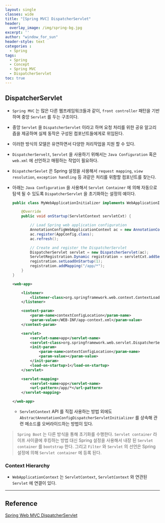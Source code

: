 ```yaml
--- 
layout: single
classes: wide
title: "[Spring MVC] DispatcherServlet"
header:
  overlay_image: /img/spring-bg.jpg
excerpt: ''
author: "window_for_sun"
header-style: text
categories :
  - Spring
tags:
  - Spring
  - Concept
  - Spring MVC
  - DispatcherServlet
toc: true
---  
```


## DispatcherServlet
- `Spring MVC` 는 많은 다른 웹프레임워크들과 같이, `front controller` 패턴을 기반하며 중앙 `Servlet` 를 두는 구조이다.
- 중앙 `Servlet` 을 `DispatcherServlet` 이라고 하며 요청 처리를 위한 공유 알고리즘을 제공하며 실제 동작은 구성된  컴포넌트들에게로 위임된다.
- 이러한 방식의 모델은 유연하면서 다양한 처리작업을 지원 할 수 있다.
- `DispatcherServelt`, `Servlet` 을 사용하기 위해서는 `Java Configuration` 혹은 `web.xml` 에 선언하고 매핑하는 작업이 필요하다.
- `DispatcherSevlet` 은 Spring 설정을 사용해서 `request mapping`, `view resolution`, `exception handling` 등 과같은 처리를 위함할 컴포넌트를 찾는다.
- 아래는 `Java Configuration` 을 사용해서 `Servlet Container` 에 의해 자동으로 탐색 될 수 있도록 `DispatcherServlet` 을 초기화하는 설정의 예이다.

	```java
	public class MyWebApplicationInitializer implements WebApplicationInitializer {
	
		@Override
		public void onStartup(ServletContext servletCxt) {
	
			// Load Spring web application configuration
			AnnotationConfigWebApplicationContext ac = new AnnotationConfigWebApplicationContext();
			ac.register(AppConfig.class);
			ac.refresh();
	
			// Create and register the DispatcherServlet
			DispatcherServlet servlet = new DispatcherServlet(ac);
			ServletRegistration.Dynamic registration = servletCxt.addServlet("app", servlet);
			registration.setLoadOnStartup(1);
			registration.addMapping("/app/*");
		}
	}
	```  
	
	```xml
	<web-app>
    
        <listener>
            <listener-class>org.springframework.web.context.ContextLoaderListener</listener-class>
        </listener>
    
        <context-param>
            <param-name>contextConfigLocation</param-name>
            <param-value>/WEB-INF/app-context.xml</param-value>
        </context-param>
    
        <servlet>
            <servlet-name>app</servlet-name>
            <servlet-class>org.springframework.web.servlet.DispatcherServlet</servlet-class>
            <init-param>
                <param-name>contextConfigLocation</param-name>
                <param-value></param-value>
            </init-param>
            <load-on-startup>1</load-on-startup>
        </servlet>
    
        <servlet-mapping>
            <servlet-name>app</servlet-name>
            <url-pattern>/app/*</url-pattern>
        </servlet-mapping>
    
    </web-app>
	```  
	
	- `ServletContext` API 를 직접 사용하는 방법 외에도 `AbstractAnnotationConfigDispatcherServletInitializer` 를 상속해 관련 메소드를 오버라이드하는 방법이 있다.

> `Spring Boot` 는 다른 방식을 통해 초기화를 수행한다. 
`Servlet container` 라이프 사이클에 후킹하는 방법 대신 Spring 설정을 사용해서 내장 된 `Servlet container` 를 `bootstrap` 한다. 
그리고 `Filter` 와 `Servlet` 의 선언은 Spring 설정에 의해 `Servlet container` 에 등록 된다.


### Context Hierarchy

- `WebApplicationContext` 는 `ServletContext`, `ServletContext` 와 연관된 `Servlet` 에 연결이 있다.

---
## Reference
[Spring Web MVC DispatcherServlet](https://docs.spring.io/spring/docs/current/spring-framework-reference/web.html#mvc-servlet)  

